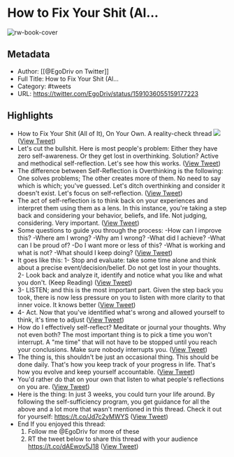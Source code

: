 # How to Fix Your Shit (Al...

![rw-book-cover](https://pbs.twimg.com/profile_images/1509628607865499653/Qm3RoKHo.jpg)

## Metadata
- Author: [[@EgoDriv on Twitter]]
- Full Title: How to Fix Your Shit (Al...
- Category: #tweets
- URL: https://twitter.com/EgoDriv/status/1591036055159177223

## Highlights
- How to Fix Your Shit (All of It), On Your Own.
  A reality-check thread 
  ![](https://pbs.twimg.com/media/FhR-2_yWAAEoAGu.png) ([View Tweet](https://twitter.com/EgoDriv/status/1591036055159177223))
- Let's cut the bullshit.
  Here is most people's problem:
  Either they have zero self-awareness.
  Or they get lost in overthinking.
  Solution?
  Active and methodical self-reflection.
  Let's see how this works. ([View Tweet](https://twitter.com/EgoDriv/status/1591036561763745795))
- The difference between Self-Reflection is Overthinking is the following:
  One solves problems; The other creates more of them.
  No need to say which is which; you've guessed.
  Let's ditch overthinking and consider it doesn't exist.
  Let's focus on self-reflection. ([View Tweet](https://twitter.com/EgoDriv/status/1591037068641198080))
- The act of self-reflection is to think back on your experiences and interpret them using them as a lens.
  In this instance, you're taking a step back and considering your behavior, beliefs, and life.
  Not judging, considering. Very important. ([View Tweet](https://twitter.com/EgoDriv/status/1591037696130322433))
- Some questions to guide you through the process:
  -How can I improve this?
  -Where am I wrong?
  -Why am I wrong?
  -What did I achieve?
  -What can I be proud of?
  -Do I want more or less of this?
  -What is working and what is not?
  -What should I keep doing? ([View Tweet](https://twitter.com/EgoDriv/status/1591038085122646016))
- It goes like this:
  1- Stop and evaluate: take some time alone and think about a precise event/decision/belief. Do not get lost in your thoughts.
  2- Look back and analyze it, identify and notice what you like and what you don't.
  (Keep Reading) ([View Tweet](https://twitter.com/EgoDriv/status/1591038585419010049))
- 3- LISTEN; and this is the most important part.
  Given the step back you took, there is now less pressure on you to listen with more clarity to that inner voice. 
  It knows better ([View Tweet](https://twitter.com/EgoDriv/status/1591039101351956480))
- 4- Act.
  Now that you've identified what's wrong and allowed yourself to think, it's time to adjust ([View Tweet](https://twitter.com/EgoDriv/status/1591039586313990144))
- How do I effectively self-reflect?
  Meditate or journal your thoughts.
  Why not even both?
  The most important thing is to pick a time you won't interrupt.
  A "me time" that will not have to be stopped until you reach your conclusions.
  Make sure nobody interrupts you. ([View Tweet](https://twitter.com/EgoDriv/status/1591040087843905537))
- The thing is, this shouldn't be just an occasional thing.
  This should be done daily.
  That's how you keep track of your progress in life.
  That's how you evolve and keep yourself accountable. ([View Tweet](https://twitter.com/EgoDriv/status/1591040597900800001))
- You'd rather do that on your own that listen to what people's reflections on you are. ([View Tweet](https://twitter.com/EgoDriv/status/1591041096171200512))
- Here is the thing:
  In just 3 weeks, you could turn your life around.
  By following the self-sufficiency program, you get guidance for all the above and a lot more that wasn't mentioned in this thread.
  Check it out for yourself:
  https://t.co/Jd7c2yMWYS ([View Tweet](https://twitter.com/EgoDriv/status/1591041608274714624))
- End
  If you enjoyed this thread:
  1. Follow me @EgoDriv for more of these
  2. RT the tweet below to share this thread with your audience https://t.co/dAEwov5J18 ([View Tweet](https://twitter.com/EgoDriv/status/1591042100073742337))
